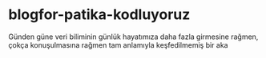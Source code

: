 # blogfor-patika-kodluyoruz

Günden güne veri biliminin günlük hayatımıza daha fazla girmesine rağmen, çokça konuşulmasına rağmen tam anlamıyla keşfedilmemiş bir aka
